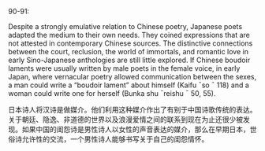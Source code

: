 90-91:

Despite a strongly emulative relation to Chinese poetry, Japanese poets adapted the medium to their own needs. They coined expressions that are not attested in contemporary Chinese sources. The distinctive connections between the court, reclusion, the world of immortals, and romantic love in early Sino-Japanese anthologies are still little explored. If Chinese boudoir laments were usually written by male poets in the female voice, in early Japan, where vernacular poetry allowed communication between the sexes, a man could write a “boudoir lament” about himself (Kaifu ¯so ¯ 118) and a woman could write one for herself (Bunka shu ¯reishu ¯ 50, 55).

日本诗人将汉诗是做媒介。他们利用这种媒介作出了有别于中国诗歌传统的表达。关于朝廷、隐逸、非道德的世界以及浪漫爱情之间的联系到现在为止还很少被发现。如果中国的闺怨诗是男性诗人以女性的声音表达的媒介，那么在早期日本，世俗诗允许性的交流，一个男性诗人能够书写关于自己的闺怨情怀。